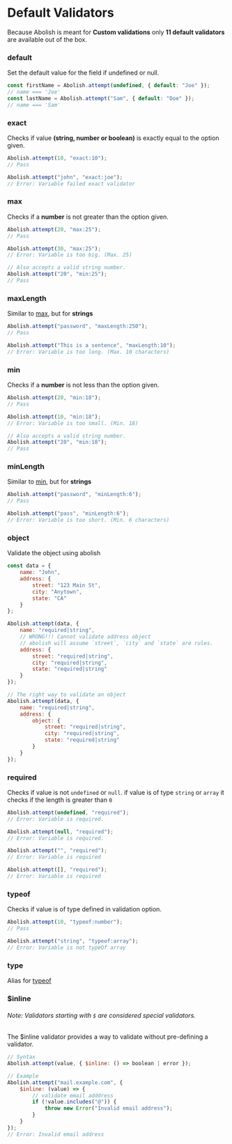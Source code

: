 # Default Validators

Because Abolish is meant for **Custom validations** only **11 default validators** are available out of the box.

### default

Set the default value for the field if undefined or null.

```javascript
const firstName = Abolish.attempt(undefined, { default: "Joe" });
// name === 'Joe'
const lastName = Abolish.attempt("Sam", { default: "Doe" });
// name === 'Sam'
```

### exact

Checks if value **(string, number or boolean)** is exactly equal to the option given.

```javascript
Abolish.attempt(10, "exact:10");
// Pass

Abolish.attempt("john", "exact:joe");
// Error: Variable failed exact validator
```

### max

Checks if a **number** is not greater than the option given.

```javascript
Abolish.attempt(20, "max:25");
// Pass

Abolish.attempt(30, "max:25");
// Error: Variable is too big. (Max. 25)

// Also accepts a valid string number.
Abolish.attempt("20", "min:25");
// Pass
```

### maxLength

Similar to [max](#max), but for **strings**

```javascript
Abolish.attempt("password", "maxLength:250");
// Pass

Abolish.attempt("This is a sentence", "maxLength:10");
// Error: Variable is too long. (Max. 10 characters)
```

### min

Checks if a **number** is not less than the option given.

```javascript
Abolish.attempt(20, "min:18");
// Pass

Abolish.attempt(10, "min:18");
// Error: Variable is too small. (Min. 18)

// Also accepts a valid string number.
Abolish.attempt("20", "min:18");
// Pass
```

### minLength

Similar to [min](#min), but for **strings**

```javascript
Abolish.attempt("password", "minLength:6");
// Pass

Abolish.attempt("pass", "minLength:6");
// Error: Variable is too short. (Min. 6 characters)
```

### object

Validate the object using abolish

```javascript
const data = {
    name: "John",
    address: {
        street: "123 Main St",
        city: "Anytown",
        state: "CA"
    }
};

Abolish.attempt(data, {
    name: "required|string",
    // WRONG!!! Cannot validate address object
    // abolish will assume `street`, `city` and `state` are rules.
    address: {
        street: "required|string",
        city: "required|string",
        state: "required|string"
    }
});

// The right way to validate an object
Abolish.attempt(data, {
    name: "required|string",
    address: {
        object: {
            street: "required|string",
            city: "required|string",
            state: "required|string"
        }
    }
});
```

### required

Checks if value is not `undefined` or `null`. if value is of type `string` or `array` it checks if the length is greater
than `0`

```javascript
Abolish.attempt(undefined, "required");
// Error: Variable is required.

Abolish.attempt(null, "required");
// Error: Variable is required.

Abolish.attempt("", "required");
// Error: Variable is required

Abolish.attempt([], "required");
// Error: Variable is required
```

### typeof

Checks if value is of type defined in validation option.

```javascript
Abolish.attempt(10, "typeof:number");
// Pass

Abolish.attempt("string", "typeof:array");
// Error: Variable is not typeOf array
```

### type

Alias for [typeof](#typeof)

### $inline

###### Note: Validators starting with `$` are considered special validators.

The $inline validator provides a way to validate without pre-defining a validator.

```javascript
// Syntax
Abolish.attempt(value, { $inline: () => boolean | error });

// Example
Abolish.attempt("mail.example.com", {
    $inline: (value) => {
        // validate email adddress
        if (!value.includes("@")) {
            throw new Error("Invalid email address");
        }
    }
});
// Error: Invalid email address
```
